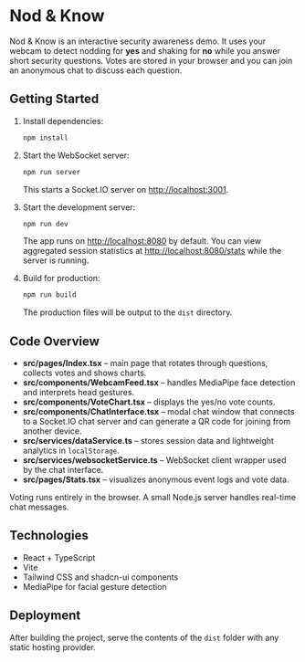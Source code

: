 # Nod & Know

Nod & Know is an interactive security awareness demo. It uses your webcam to detect nodding for **yes** and shaking for **no** while you answer short security questions. Votes are stored in your browser and you can join an anonymous chat to discuss each question.

## Getting Started

1. Install dependencies:
   ```sh
   npm install
   ```
2. Start the WebSocket server:
   ```sh
   npm run server
   ```
   This starts a Socket.IO server on <http://localhost:3001>.

3. Start the development server:
   ```sh
   npm run dev
   ```
   The app runs on <http://localhost:8080> by default.
   You can view aggregated session statistics at <http://localhost:8080/stats> while the server is running.
4. Build for production:
   ```sh
   npm run build
   ```
   The production files will be output to the `dist` directory.

## Code Overview

- **src/pages/Index.tsx** – main page that rotates through questions, collects votes and shows charts.
- **src/components/WebcamFeed.tsx** – handles MediaPipe face detection and interprets head gestures.
- **src/components/VoteChart.tsx** – displays the yes/no vote counts.
- **src/components/ChatInterface.tsx** – modal chat window that connects to a Socket.IO chat server and can generate a QR code for joining from another device.
- **src/services/dataService.ts** – stores session data and lightweight analytics in `localStorage`.
- **src/services/websocketService.ts** – WebSocket client wrapper used by the chat interface.
- **src/pages/Stats.tsx** – visualizes anonymous event logs and vote data.

Voting runs entirely in the browser. A small Node.js server handles real-time chat messages.

## Technologies

- React + TypeScript
- Vite
- Tailwind CSS and shadcn-ui components
- MediaPipe for facial gesture detection

## Deployment

After building the project, serve the contents of the `dist` folder with any static hosting provider.
